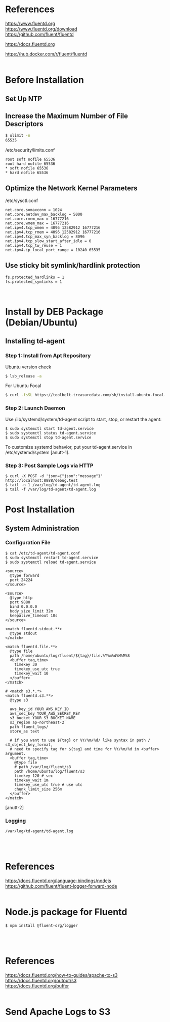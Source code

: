 # References

https://www.fluentd.org \
https://www.fluentd.org/download \
https://github.com/fluent/fluentd

https://docs.fluentd.org

https://hub.docker.com/r/fluent/fluentd
<br/><br/>

# Before Installation

## Set Up NTP

## Increase the Maximum Number of File Descriptors

```bash
$ ulimit -n
65535
```

/etc/security/limits.conf

```
root soft nofile 65536
root hard nofile 65536
* soft nofile 65536
* hard nofile 65536
```

## Optimize the Network Kernel Parameters

/etc/sysctl.conf

```
net.core.somaxconn = 1024
net.core.netdev_max_backlog = 5000
net.core.rmem_max = 16777216
net.core.wmem_max = 16777216
net.ipv4.tcp_wmem = 4096 12582912 16777216
net.ipv4.tcp_rmem = 4096 12582912 16777216
net.ipv4.tcp_max_syn_backlog = 8096
net.ipv4.tcp_slow_start_after_idle = 0
net.ipv4.tcp_tw_reuse = 1
net.ipv4.ip_local_port_range = 10240 65535
```

## Use sticky bit symlink/hardlink protection

```
fs.protected_hardlinks = 1
fs.protected_symlinks = 1
```

<br/>

# Install by DEB Package (Debian/Ubuntu)

## Installing td-agent

### Step 1: Install from Apt Repository

Ubuntu version check

```bash
$ lsb_release -a
```

For Ubuntu Focal

```bash
$ curl -fsSL https://toolbelt.treasuredata.com/sh/install-ubuntu-focal-td-agent4.sh | sh
```

### Step 2: Launch Daemon

Use /lib/systemd/system/td-agent script to start, stop, or restart the agent:

```
$ sudo systemctl start td-agent.service
$ sudo systemctl status td-agent.service
$ sudo systemctl stop td-agent.service
```

To customize systemd behavior, put your td-agent.service in /etc/systemd/system [anutt-1].

### Step 3: Post Sample Logs via HTTP

```
$ curl -X POST -d 'json={"json":"message"}' http://localhost:8888/debug.test
$ tail -n 1 /var/log/td-agent/td-agent.log
$ tail -f /var/log/td-agent/td-agent.log
```

# Post Installation

## System Administration

### Configuration File

```
$ cat /etc/td-agent/td-agent.conf
$ sudo systemctl restart td-agent.service
$ sudo systemctl reload td-agent.service
```

```
<source>
  @type forward
  port 24224
</source>

<source>
  @type http
  port 9880
  bind 0.0.0.0
  body_size_limit 32m
  keepalive_timeout 10s
</source>

<match fluentd.stdout.**>
  @type stdout
</match>

<match fluentd.file.**>
  @type file
  path /home/ubuntu/log/fluent/${tag}/file.%Y%m%d%H%M%S
  <buffer tag,time>
    timekey 30
    timekey_use_utc true
    timekey_wait 10
  </buffer>
</match>

# <match s3.*.*>
<match fluentd.s3.**>
  @type s3

  aws_key_id YOUR_AWS_KEY_ID
  aws_sec_key YOUR_AWS_SECRET_KEY
  s3_bucket YOUR_S3_BUCKET_NAME
  s3_region ap-northeast-2
  path fluent_logs/
  store_as text

  # if you want to use ${tag} or %Y/%m/%d/ like syntax in path / s3_object_key_format,
  # need to specify tag for ${tag} and time for %Y/%m/%d in <buffer> argument.
  <buffer tag,time>
    @type file
    # path /var/log/fluent/s3
    path /home/ubuntu/log/fluent/s3
    timekey 120 # sec
    timekey_wait 1m
    timekey_use_utc true # use utc
    chunk_limit_size 256m
  </buffer>
</match>
```

[anutt-2]

### Logging

```
/var/log/td-agent/td-agent.log
```

<br/><br/>

# References

https://docs.fluentd.org/language-bindings/nodejs \
https://github.com/fluent/fluent-logger-forward-node
<br/><br/>

# Node.js package for Fluentd

```
$ npm install @fluent-org/logger
```

<br/><br/>

# References

https://docs.fluentd.org/how-to-guides/apache-to-s3 \
https://docs.fluentd.org/output/s3 \
https://docs.fluentd.org/buffer
<br/><br/>

# Send Apache Logs to S3
